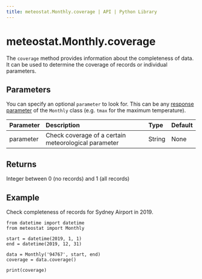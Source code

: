 ```yaml
---
title: meteostat.Monthly.coverage | API | Python Library
---
```


# meteostat.Monthly.coverage

The `coverage` method provides information about the completeness of data. It can be used to determine the coverage of records or individual parameters.

## Parameters

You can specify an optional `parameter` to look for. This can be any [response parameter](/python/monthly.html#data-structure) of the `Monthly` class (e.g. `tmax` for the maximum temperature).

| **Parameter** | **Description**                                      | **Type** | **Default** |
|:--------------|:-----------------------------------------------------|:---------|:------------|
| parameter     | Check coverage of a certain meteorological parameter | String   | None        |

## Returns

Integer between 0 (no records) and 1 (all records)

## Example

Check completeness of records for Sydney Airport in 2019.

```python{8}
from datetime import datetime
from meteostat import Monthly

start = datetime(2019, 1, 1)
end = datetime(2019, 12, 31)

data = Monthly('94767', start, end)
coverage = data.coverage()

print(coverage)
```
